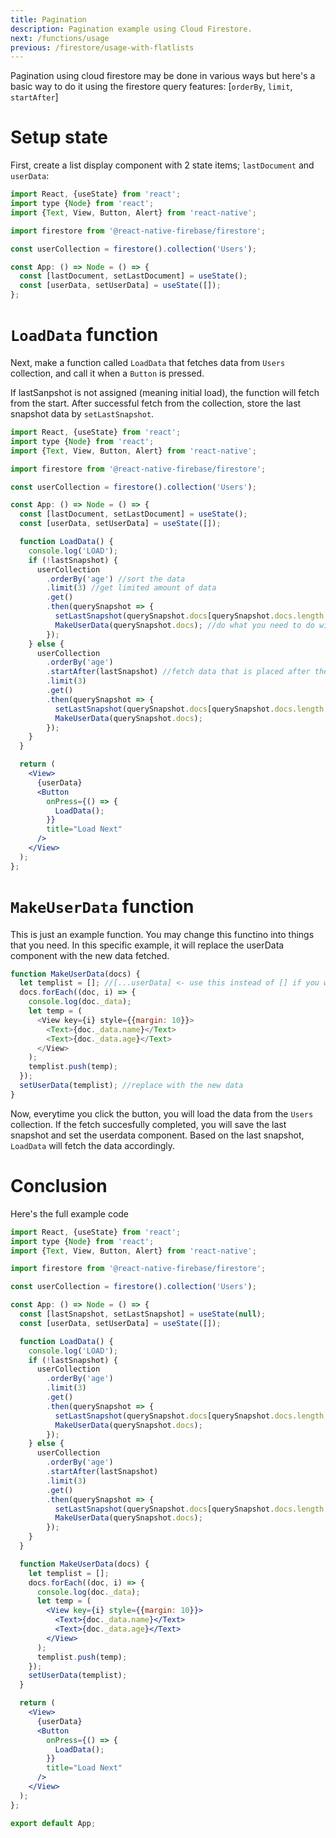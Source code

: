 ```yaml
---
title: Pagination
description: Pagination example using Cloud Firestore.
next: /functions/usage
previous: /firestore/usage-with-flatlists
---
```


Pagination using cloud firestore may be done in various ways but here's a basic way to do it using the firestore query features:
[`orderBy`, `limit`, `startAfter`]

# Setup state

First, create a list display component with 2 state items; `lastDocument` and `userData`:

```jsx
import React, {useState} from 'react';
import type {Node} from 'react';
import {Text, View, Button, Alert} from 'react-native';

import firestore from '@react-native-firebase/firestore';

const userCollection = firestore().collection('Users');

const App: () => Node = () => {
  const [lastDocument, setLastDocument] = useState();
  const [userData, setUserData] = useState([]);
};
```

# `LoadData` function

Next, make a function called `LoadData` that fetches data from `Users` collection, and call it when a `Button` is pressed.

If lastSanpshot is not assigned (meaning initial load), the function will fetch from the start.
After successful fetch from the collection, store the last snapshot data by `setLastSnapshot`.

```jsx
import React, {useState} from 'react';
import type {Node} from 'react';
import {Text, View, Button, Alert} from 'react-native';

import firestore from '@react-native-firebase/firestore';

const userCollection = firestore().collection('Users');

const App: () => Node = () => {
  const [lastDocument, setLastDocument] = useState();
  const [userData, setUserData] = useState([]);

  function LoadData() {
    console.log('LOAD');
    if (!lastSnapshot) {
      userCollection
        .orderBy('age') //sort the data
        .limit(3) //get limited amount of data
        .get()
        .then(querySnapshot => {
          setLastSnapshot(querySnapshot.docs[querySnapshot.docs.length - 1]); //set up last snapshot for pagination
          MakeUserData(querySnapshot.docs); //do what you need to do with the data
        });
    } else {
      userCollection
        .orderBy('age')
        .startAfter(lastSnapshot) //fetch data that is placed after the last snapshot that we fetched before.
        .limit(3)
        .get()
        .then(querySnapshot => {
          setLastSnapshot(querySnapshot.docs[querySnapshot.docs.length - 1]);
          MakeUserData(querySnapshot.docs);
        });
    }
  }

  return (
    <View>
      {userData}
      <Button
        onPress={() => {
          LoadData();
        }}
        title="Load Next"
      />
    </View>
  );
};
```

# `MakeUserData` function

This is just an example function. You may change this functino into things that you need.
In this specific example, it will replace the userData component with the new data fetched.

```js
function MakeUserData(docs) {
  let templist = []; //[...userData] <- use this instead of [] if you want to save the previous data.
  docs.forEach((doc, i) => {
    console.log(doc._data);
    let temp = (
      <View key={i} style={{margin: 10}}>
        <Text>{doc._data.name}</Text>
        <Text>{doc._data.age}</Text>
      </View>
    );
    templist.push(temp);
  });
  setUserData(templist); //replace with the new data
}
```

Now, everytime you click the button, you will load the data from the `Users` collection.
If the fetch succesfully completed, you will save the last snapshot and set the userdata component.
Based on the last snapshot, `LoadData` will fetch the data accordingly.

# Conclusion

Here's the full example code

```jsx
import React, {useState} from 'react';
import type {Node} from 'react';
import {Text, View, Button, Alert} from 'react-native';

import firestore from '@react-native-firebase/firestore';

const userCollection = firestore().collection('Users');

const App: () => Node = () => {
  const [lastSnapshot, setLastSnapshot] = useState(null);
  const [userData, setUserData] = useState([]);

  function LoadData() {
    console.log('LOAD');
    if (!lastSnapshot) {
      userCollection
        .orderBy('age')
        .limit(3)
        .get()
        .then(querySnapshot => {
          setLastSnapshot(querySnapshot.docs[querySnapshot.docs.length - 1]);
          MakeUserData(querySnapshot.docs);
        });
    } else {
      userCollection
        .orderBy('age')
        .startAfter(lastSnapshot)
        .limit(3)
        .get()
        .then(querySnapshot => {
          setLastSnapshot(querySnapshot.docs[querySnapshot.docs.length - 1]);
          MakeUserData(querySnapshot.docs);
        });
    }
  }

  function MakeUserData(docs) {
    let templist = [];
    docs.forEach((doc, i) => {
      console.log(doc._data);
      let temp = (
        <View key={i} style={{margin: 10}}>
          <Text>{doc._data.name}</Text>
          <Text>{doc._data.age}</Text>
        </View>
      );
      templist.push(temp);
    });
    setUserData(templist);
  }

  return (
    <View>
      {userData}
      <Button
        onPress={() => {
          LoadData();
        }}
        title="Load Next"
      />
    </View>
  );
};

export default App;
```
